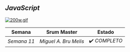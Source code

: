 ## *JavaScript*

[![200w.gif](https://i.postimg.cc/9XZ50vCj/200w.gif)](https://postimg.cc/s1j00HMn)

| Semana | Srum Master | Estado | 
| ---- | ---- | ---- |
| *Semana 11* | *Miguel A. Bru Melis* | ✔️ *COMPLETO* |